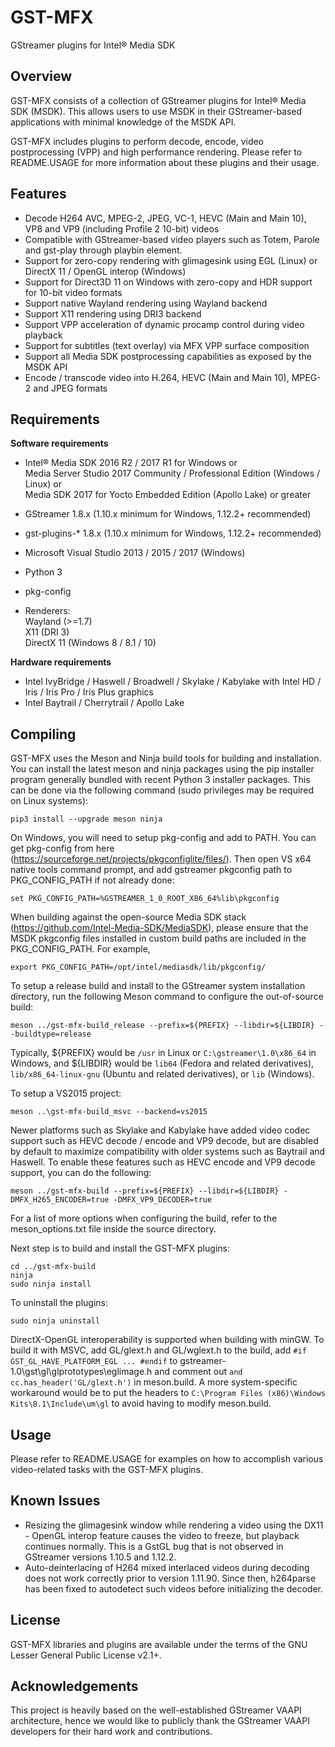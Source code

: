 GST-MFX
==============
GStreamer plugins for Intel&reg; Media SDK


Overview
--------
GST-MFX consists of a collection of GStreamer plugins for Intel&reg; Media SDK (MSDK).
This allows users to use MSDK in their GStreamer-based applications with minimal knowledge of 
the MSDK API.

GST-MFX includes plugins to perform decode, encode, video postprocessing (VPP)
and high performance rendering. Please refer to README.USAGE for more information about these
plugins and their usage.


Features
--------
 - Decode H264 AVC, MPEG-2, JPEG, VC-1, HEVC (Main and Main 10), VP8 and VP9 (including Profile 2 10-bit) videos
 - Compatible with GStreamer-based video players such as Totem, Parole and gst-play
   through playbin element.
 - Support for zero-copy rendering with glimagesink using EGL (Linux) or DirectX 11 / OpenGL interop (Windows)
 - Support for Direct3D 11 on Windows with zero-copy and HDR support for 10-bit video formats
 - Support native Wayland rendering using Wayland backend
 - Support X11 rendering using DRI3 backend
 - Support VPP acceleration of dynamic procamp control during video playback
 - Support for subtitles (text overlay) via MFX VPP surface composition
 - Support all Media SDK postprocessing capabilities as exposed by the MSDK API
 - Encode / transcode video into H.264, HEVC (Main and Main 10), MPEG-2 and JPEG formats


Requirements
------------

**Software requirements**

  * Intel&reg; Media SDK 2016 R2 / 2017 R1 for Windows or  
    Media Server Studio 2017 Community / Professional Edition (Windows / Linux) or  
    Media SDK 2017 for Yocto Embedded Edition (Apollo Lake) or greater
  * GStreamer 1.8.x (1.10.x minimum for Windows, 1.12.2+ recommended)
  * gst-plugins-* 1.8.x (1.10.x minimum for Windows, 1.12.2+ recommended)
  * Microsoft Visual Studio 2013 / 2015 / 2017 (Windows)
  * Python 3
  * pkg-config
 
  * Renderers:  
    Wayland (>=1.7)  
    X11 (DRI 3)  
    DirectX 11 (Windows 8 / 8.1 / 10)

**Hardware requirements**

  * Intel IvyBridge / Haswell / Broadwell / Skylake / Kabylake with Intel HD / Iris / Iris Pro / Iris Plus graphics
  * Intel Baytrail / Cherrytrail / Apollo Lake


Compiling
---------
GST-MFX uses the Meson and Ninja build tools for building and installation.
You can install the latest meson and ninja packages using the pip installer program generally bundled with recent Python 3 installer packages.
This can be done via the following command (sudo privileges may be required on Linux systems):

	pip3 install --upgrade meson ninja

On Windows, you will need to setup pkg-config and add to PATH.
You can get pkg-config from here (https://sourceforge.net/projects/pkgconfiglite/files/).
Then open VS x64 native tools command prompt, and add gstreamer pkgconfig path to PKG_CONFIG_PATH if not already done:

	set PKG_CONFIG_PATH=%GSTREAMER_1_0_ROOT_X86_64%lib\pkgconfig

When building against the open-source Media SDK stack (https://github.com/Intel-Media-SDK/MediaSDK), please ensure that the MSDK pkgconfig files
installed in custom build paths are included in the PKG_CONFIG_PATH. For example,

	export PKG_CONFIG_PATH=/opt/intel/mediasdk/lib/pkgconfig/

To setup a release build and install to the GStreamer system installation directory,
run the following Meson command to configure the out-of-source build:

	meson ../gst-mfx-build_release --prefix=${PREFIX} --libdir=${LIBDIR} --buildtype=release

Typically, ${PREFIX} would be `/usr` in Linux or `C:\gstreamer\1.0\x86_64` in Windows,
and ${LIBDIR} would be `lib64` (Fedora and related derivatives), `lib/x86_64-linux-gnu` (Ubuntu and related derivatives),
or `lib` (Windows).
	
To setup a VS2015 project:

	meson ..\gst-mfx-build_msvc --backend=vs2015
		
Newer platforms such as Skylake and Kabylake have added video codec support such as HEVC decode / encode and VP9 decode,
but are disabled by default to maximize compatibility with older systems such as Baytrail and Haswell.
To enable these features such as HEVC encode and VP9 decode support, you can do the following:

	meson ../gst-mfx-build --prefix=${PREFIX} --libdir=${LIBDIR} -DMFX_H265_ENCODER=true -DMFX_VP9_DECODER=true

For a list of more options when configuring the build, refer to the meson_options.txt file inside the source directory.

Next step is to build and install the GST-MFX plugins:

	cd ../gst-mfx-build
	ninja
	sudo ninja install

To uninstall the plugins:

	sudo ninja uninstall

DirectX-OpenGL interoperability is supported when building with minGW. To build it with MSVC,
add GL/glext.h and GL/wglext.h to the build, add `#if GST_GL_HAVE_PLATFORM_EGL ... #endif` to gstreamer-1.0\gst\gl\glprototypes\eglimage.h and
comment out `and cc.has_header('GL/glext.h')` in meson.build. A more system-specific workaround would be to put the headers to
`C:\Program Files (x86)\Windows Kits\8.1\Include\um\gl` to avoid having to modify meson.build.


Usage
-----
Please refer to README.USAGE for examples on how to accomplish various
video-related tasks with the GST-MFX plugins.

Known Issues
------------
 - Resizing the glimagesink window while rendering a video using the DX11 - OpenGL interop feature causes the video to freeze,
 but playback continues normally. This is a GstGL bug that is not observed in GStreamer versions 1.10.5 and 1.12.2.
 - Auto-deinterlacing of H264 mixed interlaced videos during decoding does not work correctly prior to version 1.11.90.
 Since then, h264parse has been fixed to autodetect such videos before initializing the decoder.


License
-------
GST-MFX libraries and plugins are available under the
terms of the GNU Lesser General Public License v2.1+.


Acknowledgements
----------------
This project is heavily based on the well-established GStreamer VAAPI architecture, hence we would
like to publicly thank the GStreamer VAAPI developers for their hard work and contributions.

